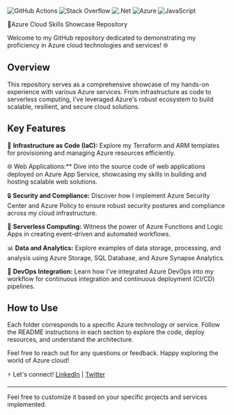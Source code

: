 ![GitHub Actions](https://img.shields.io/badge/github%20actions-%232671E5.svg?style=for-the-badge&logo=githubactions&logoColor=white) ![Stack Overflow](https://img.shields.io/badge/-Stackoverflow-FE7A16?style=for-the-badge&logo=stack-overflow&logoColor=white) ![.Net](https://img.shields.io/badge/.NET-5C2D91?style=for-the-badge&logo=.net&logoColor=white) ![Azure](https://img.shields.io/badge/azure-%230072C6.svg?style=for-the-badge&logo=microsoftazure&logoColor=white) ![JavaScript](https://img.shields.io/badge/javascript-%23323330.svg?style=for-the-badge&logo=javascript&logoColor=%23F7DF1E)

🚀Azure Cloud Skills Showcase Repository

Welcome to my GitHub repository dedicated to demonstrating my proficiency in Azure cloud technologies and services! 🌐

## Overview
This repository serves as a comprehensive showcase of my hands-on experience with various Azure services. From infrastructure as code to serverless computing, I've leveraged Azure's robust ecosystem to build scalable, resilient, and secure cloud solutions.

## Key Features
🔧 **Infrastructure as Code (IaC):** Explore my Terraform and ARM templates for provisioning and managing Azure resources efficiently.

🌐 Web Applications:** Dive into the source code of web applications deployed on Azure App Service, showcasing my skills in building and hosting scalable web solutions.

🔒 **Security and Compliance:** Discover how I implement Azure Security Center and Azure Policy to ensure robust security postures and compliance across my cloud infrastructure.

🚀 **Serverless Computing:** Witness the power of Azure Functions and Logic Apps in creating event-driven and automated workflows.

📊 **Data and Analytics:** Explore examples of data storage, processing, and analysis using Azure Storage, SQL Database, and Azure Synapse Analytics.

🔄 **DevOps Integration:** Learn how I've integrated Azure DevOps into my workflow for continuous integration and continuous deployment (CI/CD) pipelines.

## How to Use
Each folder corresponds to a specific Azure technology or service. Follow the README instructions in each section to explore the code, deploy resources, and understand the architecture.

Feel free to reach out for any questions or feedback. Happy exploring the world of Azure cloud!

⚡ Let's connect! [LinkedIn](www.linkedin.com/in/nilesh-nerlekar-642a33144) | [Twitter](https://twitter.com/home)

----------------------------------------------------------------------------------------------------------------------

Feel free to customize it based on your specific projects and services implemented.

